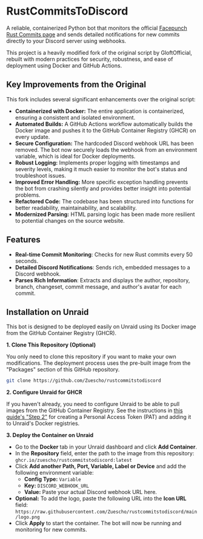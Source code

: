 
# RustCommitsToDiscord

A reliable, containerized Python bot that monitors the official [Facepunch Rust Commits page](https://commits.facepunch.com/r/rust_reboot) and sends detailed notifications for new commits directly to your Discord server using webhooks.

This project is a heavily modified fork of the original script by GloftOfficial, rebuilt with modern practices for security, robustness, and ease of deployment using Docker and GitHub Actions.

## Key Improvements from the Original

This fork includes several significant enhancements over the original script:

  * **Containerized with Docker:** The entire application is containerized, ensuring a consistent and isolated environment.
  * **Automated Builds:** A GitHub Actions workflow automatically builds the Docker image and pushes it to the GitHub Container Registry (GHCR) on every update.
  * **Secure Configuration:** The hardcoded Discord webhook URL has been removed. The bot now securely loads the webhook from an environment variable, which is ideal for Docker deployments.
  * **Robust Logging:** Implements proper logging with timestamps and severity levels, making it much easier to monitor the bot's status and troubleshoot issues.
  * **Improved Error Handling:** More specific exception handling prevents the bot from crashing silently and provides better insight into potential problems.
  * **Refactored Code:** The codebase has been structured into functions for better readability, maintainability, and scalability.
  * **Modernized Parsing:** HTML parsing logic has been made more resilient to potential changes on the source website.

## Features

  * **Real-time Commit Monitoring**: Checks for new Rust commits every 50 seconds.
  * **Detailed Discord Notifications**: Sends rich, embedded messages to a Discord webhook.
  * **Parses Rich Information**: Extracts and displays the author, repository, branch, changeset, commit message, and author's avatar for each commit.

## Installation on Unraid

This bot is designed to be deployed easily on Unraid using its Docker image from the GitHub Container Registry (GHCR).

**1. Clone This Repository (Optional)**

You only need to clone this repository if you want to make your own modifications. The deployment process uses the pre-built image from the "Packages" section of this GitHub repository.

```bash
git clone https://github.com/Zuescho/rustcommitstodiscord
```

**2. Configure Unraid for GHCR**

If you haven't already, you need to configure Unraid to be able to pull images from the GitHub Container Registry. See the instructions in [this guide's "Step 2"](https://www.google.com/search?q=https://docs.github.com/en/packages/working-with-a-github-packages-registry/working-with-the-container-registry%23authenticating-with-a-personal-access-token-classic) for creating a Personal Access Token (PAT) and adding it to Unraid's Docker registries.

**3. Deploy the Container on Unraid**

  * Go to the **Docker** tab in your Unraid dashboard and click **Add Container**.
  * In the **Repository** field, enter the path to the image from this repository:
    `ghcr.io/zuescho/rustcommitstodiscord:latest`
  * Click **Add another Path, Port, Variable, Label or Device** and add the following environment variable:
      * **Config Type:** `Variable`
      * **Key:** `DISCORD_WEBHOOK_URL`
      * **Value:** Paste your actual Discord webhook URL here.
  * **Optional:** To add the logo, paste the following URL into the **Icon URL** field:
    `https://raw.githubusercontent.com/Zuescho/rustcommitstodiscord/main/logo.png`
  * Click **Apply** to start the container. The bot will now be running and monitoring for new commits.